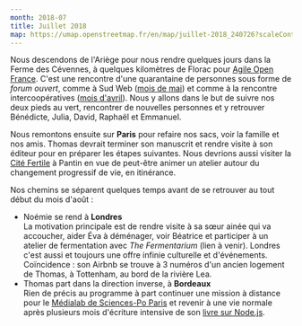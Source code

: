 ```yaml
---
month: 2018-07
title: Juillet 2018
map: https://umap.openstreetmap.fr/en/map/juillet-2018_240726?scaleControl=false&miniMap=false&scrollWheelZoom=false&zoomControl=true&allowEdit=false&moreControl=true&searchControl=null&tilelayersControl=null&embedControl=null&datalayersControl=true&onLoadPanel=undefined&captionBar=false
---
```


Nous descendons de l'Ariège pour nous rendre quelques jours dans la Ferme des Cévennes, à quelques kilomètres de Florac pour [Agile Open France][].
C'est une rencontre d'une quarantaine de personnes sous forme de _forum ouvert_, comme à Sud Web ([mois de mai](#2018-05)) et comme à la rencontre intercoopératives ([mois d'avril](#2018-04)).
Nous y allons dans le but de suivre nos deux pieds au vert, rencontrer de nouvelles personnes et y retrouver Bénédicte, Julia, David, Raphaël et Emmanuel.

Nous remontons ensuite sur **Paris** pour refaire nos sacs, voir la famille et nos amis. Thomas devrait terminer son manuscrit et rendre visite à son éditeur pour en préparer les étapes suivantes.
Nous devrions aussi visiter la [Cité Fertile][] à Pantin en vue de peut-être animer un atelier autour du changement progressif de vie, en itinérance.

Nos chemins se séparent quelques temps avant de se retrouver au tout début du mois d'août :

- Noémie se rend à **Londres**<br>
La motivation principale est de rendre visite à sa sœur ainée qui va accoucher, aider Éva à déménager, voir Béatrice et participer à un atelier de fermentation avec _The Fermentarium_ (lien à venir).
Londres c'est aussi et toujours une offre infinie culturelle et d'événements.
Coïncidence : son Airbnb se trouve à 3 numéros d'un ancien logement de Thomas, à Tottenham, au bord de la rivière Lea.
- Thomas part dans la direction inverse, à **Bordeaux**<br>
Rien de précis au programme à part continuer une mission à distance pour le [Médialab de Sciences-Po Paris][] et revenir à une vie normale après plusieurs mois d'écriture intensive de son [livre sur Node.js](https://oncletom.io/node.js/).

[Agile Open France]: https://agileopenfrance.com/saison/ete2018/
[Médialab de Sciences-Po Paris]: https://medialab.sciencespo.fr/fr/
[Cité Fertile]: https://www.facebook.com/lacitefertile/
